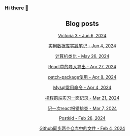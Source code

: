 ### Hi there 👋

<!--
**EuDs63/EuDs63** is a ✨ _special_ ✨ repository because its `README.md` (this file) appears on your GitHub profile.

Here are some ideas to get you started:

- 🔭 I’m currently working on ...
- 🌱 I’m currently learning ...
- 👯 I’m looking to collaborate on ...
- 🤔 I’m looking for help with ...
- 💬 Ask me about ...
- 📫 How to reach me: ...
- 😄 Pronouns: ...
- ⚡ Fun fact: ...
-->

<h2 align="center">Blog posts</h2>
<!-- BLOG-POST-LIST:START --><p align="center"><a href= https://ds63.eu.org/2024/victoria-3/ > Victoria 3 - Jun 6, 2024 </a></p><p align="center"><a href= https://ds63.eu.org/2024/dive-into-oracle/ > 实用数据库实践笔记 - Jun 4, 2024 </a></p><p align="center"><a href= https://ds63.eu.org/2024/analogy-in-computer/ > 计算机类比 - May 26, 2024 </a></p><p align="center"><a href= https://ds63.eu.org/2024/import-and-export-in-react/ > React中的导入导出 - Apr 27, 2024 </a></p><p align="center"><a href= https://ds63.eu.org/2024/the-use-of-patch-package/ > patch-package使用 - Apr 8, 2024 </a></p><p align="center"><a href= https://ds63.eu.org/2024/mysql_cheatsheet/ > Mysql常用命令 - Apr 4, 2024 </a></p><p align="center"><a href= https://ds63.eu.org/2024/ctrip-experience/ > 携程前端实习一面记录 - Mar 21, 2024 </a></p><p align="center"><a href= https://ds63.eu.org/2024/a-react-debug-experience/ > 记一次react报错排查 - Mar 7, 2024 </a></p><p align="center"><a href= https://ds63.eu.org/2024/postkid/ > Postkid - Feb 28, 2024 </a></p><p align="center"><a href= https://ds63.eu.org/2024/sync-specific-files-of-two-repo/ > Github同步两个仓库中的文件 - Feb 4, 2024 </a></p><!-- BLOG-POST-LIST:END -->
